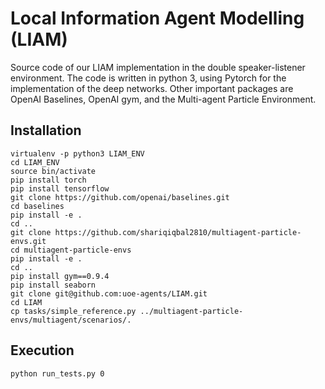 # Local Information Agent Modelling (LIAM)

Source code of our LIAM implementation in the double speaker-listener environment.
The code is written in python 3, using Pytorch for the implementation of the deep networks. Other important packages are OpenAI Baselines, OpenAI gym, and the Multi-agent Particle Environment.
## Installation
```
virtualenv -p python3 LIAM_ENV
cd LIAM_ENV
source bin/activate
pip install torch
pip install tensorflow
git clone https://github.com/openai/baselines.git
cd baselines
pip install -e .
cd ..
git clone https://github.com/shariqiqbal2810/multiagent-particle-envs.git
cd multiagent-particle-envs
pip install -e .
cd ..
pip install gym==0.9.4
pip install seaborn
git clone git@github.com:uoe-agents/LIAM.git
cd LIAM
cp tasks/simple_reference.py ../multiagent-particle-envs/multiagent/scenarios/.
```
## Execution
```
python run_tests.py 0
```
